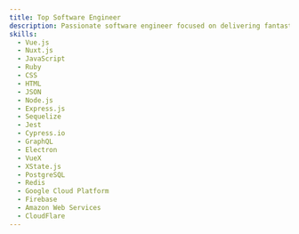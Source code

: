 ```yaml
---
title: Top Software Engineer
description: Passionate software engineer focused on delivering fantastic customer experiances and business objectives, creating tools to automate repetitive tasks and improve the discoverability of information.
skills:
  - Vue.js
  - Nuxt.js
  - JavaScript
  - Ruby
  - CSS
  - HTML
  - JSON
  - Node.js
  - Express.js
  - Sequelize
  - Jest
  - Cypress.io
  - GraphQL
  - Electron
  - VueX
  - XState.js
  - PostgreSQL
  - Redis
  - Google Cloud Platform
  - Firebase
  - Amazon Web Services
  - CloudFlare
---
```


